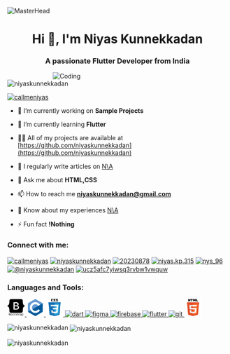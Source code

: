 ![MasterHead](https://newrelic.com/sites/default/files/2021-04/good-programmer-banner-final.jpg)
<h1 align="center">Hi 👋, I'm Niyas Kunnekkadan</h1>
<h3 align="center">A passionate Flutter Developer from India</h3>
<img align="right" alt="Coding" width="400" src="https://media3.giphy.com/media/qgQUggAC3Pfv687qPC/giphy.gif">

<p align="left"> <img src="https://komarev.com/ghpvc/?username=niyaskunnekkadan&label=Profile%20views&color=0e75b6&style=flat" alt="niyaskunnekkadan" /> </p>

<p align="left"> <a href="https://twitter.com/callmeniyas" target="blank"><img src="https://img.shields.io/twitter/follow/callmeniyas?logo=twitter&style=for-the-badge" alt="callmeniyas" /></a> </p>

- 🔭 I’m currently working on **Sample Projects**

- 🌱 I’m currently learning **Flutter**

- 👨‍💻 All of my projects are available at [https://github.com/niyaskunnekkadan](https://github.com/niyaskunnekkadan)

- 📝 I regularly write articles on [N\A](N\A)

- 💬 Ask me about **HTML,CSS**

- 📫 How to reach me **niyaskunnekkadan@gmail.com**

- 📄 Know about my experiences [N\A](N\A)

- ⚡ Fun fact **!Nothing**

<h3 align="left">Connect with me:</h3>
<p align="left">
<a href="https://twitter.com/callmeniyas" target="blank"><img align="center" src="https://raw.githubusercontent.com/rahuldkjain/github-profile-readme-generator/master/src/images/icons/Social/twitter.svg" alt="callmeniyas" height="30" width="40" /></a>
<a href="https://linkedin.com/in/niyaskunnekkadan" target="blank"><img align="center" src="https://raw.githubusercontent.com/rahuldkjain/github-profile-readme-generator/master/src/images/icons/Social/linked-in-alt.svg" alt="niyaskunnekkadan" height="30" width="40" /></a>
<a href="https://stackoverflow.com/users/20230878" target="blank"><img align="center" src="https://raw.githubusercontent.com/rahuldkjain/github-profile-readme-generator/master/src/images/icons/Social/stack-overflow.svg" alt="20230878" height="30" width="40" /></a>
<a href="https://fb.com/niyas.kp.315" target="blank"><img align="center" src="https://raw.githubusercontent.com/rahuldkjain/github-profile-readme-generator/master/src/images/icons/Social/facebook.svg" alt="niyas.kp.315" height="30" width="40" /></a>
<a href="https://instagram.com/nys_96" target="blank"><img align="center" src="https://raw.githubusercontent.com/rahuldkjain/github-profile-readme-generator/master/src/images/icons/Social/instagram.svg" alt="nys_96" height="30" width="40" /></a>
<a href="https://hashnode.com/@niyaskunnekkadan" target="blank"><img align="center" src="https://raw.githubusercontent.com/rahuldkjain/github-profile-readme-generator/master/src/images/icons/Social/hashnode.svg" alt="@niyaskunnekkadan" height="30" width="40" /></a>
<a href="https://www.youtube.com/channel/UCZ5AFC7YIwsq3RvBw1VWQUw" target="blank"><img align="center" src="https://raw.githubusercontent.com/rahuldkjain/github-profile-readme-generator/master/src/images/icons/Social/youtube.svg" alt="ucz5afc7yiwsq3rvbw1vwquw" height="30" width="40" /></a>
</p>

<h3 align="left">Languages and Tools:</h3>
<p align="left"> <a href="https://getbootstrap.com" target="_blank" rel="noreferrer"> <img src="https://raw.githubusercontent.com/devicons/devicon/master/icons/bootstrap/bootstrap-plain-wordmark.svg" alt="bootstrap" width="40" height="40"/> </a> <a href="https://www.cprogramming.com/" target="_blank" rel="noreferrer"> <img src="https://raw.githubusercontent.com/devicons/devicon/master/icons/c/c-original.svg" alt="c" width="40" height="40"/> </a> <a href="https://www.w3schools.com/css/" target="_blank" rel="noreferrer"> <img src="https://raw.githubusercontent.com/devicons/devicon/master/icons/css3/css3-original-wordmark.svg" alt="css3" width="40" height="40"/> </a> <a href="https://dart.dev" target="_blank" rel="noreferrer"> <img src="https://www.vectorlogo.zone/logos/dartlang/dartlang-icon.svg" alt="dart" width="40" height="40"/> </a> <a href="https://www.figma.com/" target="_blank" rel="noreferrer"> <img src="https://www.vectorlogo.zone/logos/figma/figma-icon.svg" alt="figma" width="40" height="40"/> </a> <a href="https://firebase.google.com/" target="_blank" rel="noreferrer"> <img src="https://www.vectorlogo.zone/logos/firebase/firebase-icon.svg" alt="firebase" width="40" height="40"/> </a> <a href="https://flutter.dev" target="_blank" rel="noreferrer"> <img src="https://www.vectorlogo.zone/logos/flutterio/flutterio-icon.svg" alt="flutter" width="40" height="40"/> </a> <a href="https://git-scm.com/" target="_blank" rel="noreferrer"> <img src="https://www.vectorlogo.zone/logos/git-scm/git-scm-icon.svg" alt="git" width="40" height="40"/> </a> <a href="https://www.w3.org/html/" target="_blank" rel="noreferrer"> <img src="https://raw.githubusercontent.com/devicons/devicon/master/icons/html5/html5-original-wordmark.svg" alt="html5" width="40" height="40"/> </a> </p>

<p><img align="left" src="https://github-readme-stats.vercel.app/api/top-langs?username=niyaskunnekkadan&show_icons=true&locale=en&layout=compact" alt="niyaskunnekkadan" /></p>

<p>&nbsp;<img align="center" src="https://github-readme-stats.vercel.app/api?username=niyaskunnekkadan&show_icons=true&locale=en" alt="niyaskunnekkadan" /></p>

<p><img align="center" src="https://github-readme-streak-stats.herokuapp.com/?user=niyaskunnekkadan&" alt="niyaskunnekkadan" /></p>
